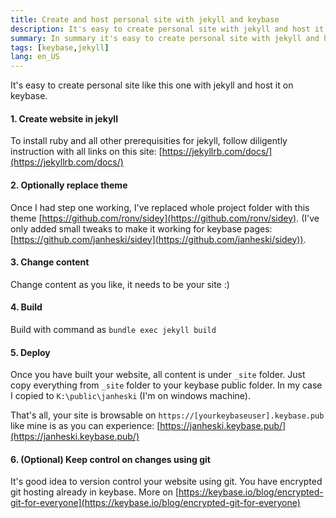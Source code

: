 ```yaml
---
title: Create and host personal site with jekyll and keybase
description: It's easy to create personal site with jekyll and host it on keybase.
summary: In summary it's easy to create personal site with jekyll and host it on keybase.
tags: [keybase,jekyll]
lang: en_US
---
```


It's easy to create personal site like this one with jekyll and host it on keybase.

#### 1. Create website in jekyll
To install ruby and all other prerequisities for jekyll, follow diligently instruction with all links on this site: [https://jekyllrb.com/docs/](https://jekyllrb.com/docs/)

#### 2. Optionally replace theme
Once I had step one working, I've replaced whole project folder with this theme [https://github.com/ronv/sidey](https://github.com/ronv/sidey). (I've only added small tweaks to make it working for keybase pages: [https://github.com/janheski/sidey](https://github.com/janheski/sidey)).

#### 3. Change content
Change content as you like, it needs to be your site :)

#### 4. Build
Build with command as `bundle exec jekyll build`

#### 5. Deploy
Once you have built your website, all content is under `_site` folder.
Just copy everything from `_site` folder to your keybase public folder. In my case I copied to `K:\public\janheski` (I'm on windows machine).

That's all, your site is browsable on `https://[yourkeybaseuser].keybase.pub` like mine is as you can experience: [https://janheski.keybase.pub/](https://janheski.keybase.pub/)

#### 6. (Optional) Keep control on changes using git
It's good idea to version control your website using git. You have encrypted git hosting already in keybase. More on [https://keybase.io/blog/encrypted-git-for-everyone](https://keybase.io/blog/encrypted-git-for-everyone)